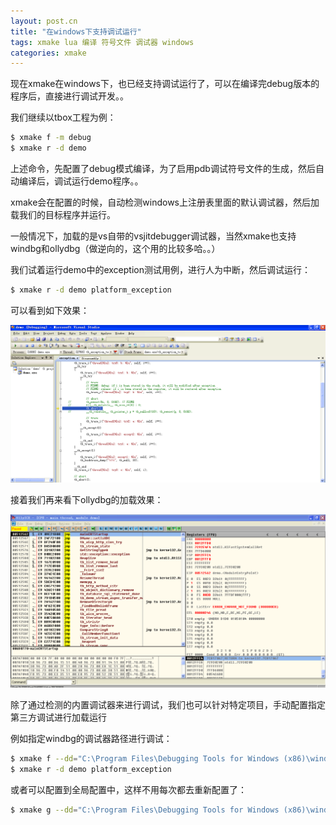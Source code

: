 ```yaml
---
layout: post.cn
title: "在windows下支持调试运行"
tags: xmake lua 编译 符号文件 调试器 windows
categories: xmake
---
```


现在xmake在windows下，也已经支持调试运行了，可以在编译完debug版本的程序后，直接进行调试开发。。

我们继续以tbox工程为例：

```bash
$ xmake f -m debug
$ xmake r -d demo
```

上述命令，先配置了debug模式编译，为了启用pdb调试符号文件的生成，然后自动编译后，调试运行demo程序。。

xmake会在配置的时候，自动检测windows上注册表里面的默认调试器，然后加载我们的目标程序并运行。

一般情况下，加载的是vs自带的vsjitdebugger调试器，当然xmake也支持windbg和ollydbg（做逆向的，这个用的比较多哈。。）

我们试着运行demo中的exception测试用例，进行人为中断，然后调试运行：

```bash
$ xmake r -d demo platform_exception
```

可以看到如下效果：

![vsjitdebugger](/static/img/xmake/vsjitdebugger.png)




接着我们再来看下ollydbg的加载效果：

![ollydbg](/static/img/xmake/ollydbg.png)

除了通过检测的内置调试器来进行调试，我们也可以针对特定项目，手动配置指定第三方调试进行加载运行

例如指定windbg的调试器路径进行调试：

```bash
$ xmake f --dd="C:\Program Files\Debugging Tools for Windows (x86)\windbg.exe"
$ xmake r -d demo platform_exception
```

或者可以配置到全局配置中，这样不用每次都去重新配置了：

```bash
$ xmake g --dd="C:\Program Files\Debugging Tools for Windows (x86)\windbg.exe"
```


